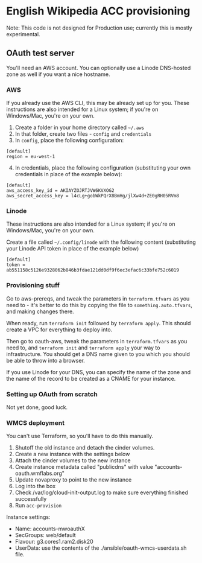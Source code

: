 English Wikipedia ACC provisioning
================================

Note: This code is not designed for Production use; currently this is mostly experimental.

## OAuth test server 
You'll need an AWS account. You can optionally use a Linode DNS-hosted zone as well if you want a nice hostname.

### AWS
If you already use the AWS CLI, this may be already set up for you. These instructions are also intended for a Linux system; if you're on Windows/Mac, you're on your own.

1. Create a folder in your home directory called `~/.aws`
2. In that folder, create two files - `config` and `credentials`
3. In `config`, place the following configuration: 
```
[default]
region = eu-west-1
```
4. In credentials, place the following configuration (substituting your own credentials in place of the example below):
```
[default]
aws_access_key_id = AKIAYZOJRTJVW6KVXOG2
aws_secret_access_key = l4cLg+gobWkPQrX8BmHg/jlXw4d+ZE0gRH05RVm8
```

### Linode
These instructions are also intended for a Linux system; if you're on Windows/Mac, you're on your own.

Create a file called `~/.config/linode` with the following content (substituting your Linode API token in place of the example below)

```
[default]
token = ab551158c5126e9328062b846b3fdae121dd0df9f6ec3efac6c33bfe752c6019
```

### Provisioning stuff

Go to aws-prereqs, and tweak the parameters in `terraform.tfvars` as you need to - it's better to do this by copying the file to `something.auto.tfvars`, and making changes there.

When ready, run `terraform init` followed by `terraform apply`. This should create a VPC for everything to deploy into.

Then go to oauth-aws, tweak the parameters in `terraform.tfvars` as you need to, and `terraform init` and `terraform apply` your way to infrastructure. You should get a DNS name given to you which you should be able to throw into a browser.

If you use Linode for your DNS, you can specify the name of the zone and the name of the record to be created as a CNAME for your instance.

### Setting up OAuth from scratch
Not yet done, good luck.

### WMCS deployment

You can't use Terraform, so you'll have to do this manually.

1. Shutoff the old instance and detach the cinder volumes.
2. Create a new instance with the settings below
3. Attach the cinder volumes to the new instance
4. Create instance metadata called "publicdns" with value "accounts-oauth.wmflabs.org"
5. Update novaproxy to point to the new instance
6. Log into the box 
7. Check /var/log/cloud-init-output.log to make sure everything finished successfully
8. Run `acc-provision`

Instance settings:
   * Name: accounts-mwoauthX
   * SecGroups: web/default
   * Flavour: g3.cores1.ram2.disk20
   * UserData: use the contents of the ./ansible/oauth-wmcs-userdata.sh file.
